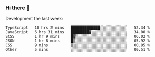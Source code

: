 ### Hi there 👋

Development the last week:
<!--START_SECTION:waka-->

```text
TypeScript   10 hrs 2 mins   █████████████░░░░░░░░░░░░   52.34 %
JavaScript   6 hrs 31 mins   ████████▓░░░░░░░░░░░░░░░░   34.00 %
SCSS         1 hr 9 mins     █▓░░░░░░░░░░░░░░░░░░░░░░░   06.02 %
JSON         1 hr 8 mins     █▒░░░░░░░░░░░░░░░░░░░░░░░   05.92 %
CSS          9 mins          ▒░░░░░░░░░░░░░░░░░░░░░░░░   00.85 %
Other        5 mins          ░░░░░░░░░░░░░░░░░░░░░░░░░   00.51 %
```

<!--END_SECTION:waka-->

<!--
**JASONPANGGO/jasonpanggo** is a ✨ _special_ ✨ repository because its `README.md` (this file) appears on your GitHub profile.

Here are some ideas to get you started:

- 🔭 I’m currently working on ...
- 🌱 I’m currently learning ...
- 👯 I’m looking to collaborate on ...
- 🤔 I’m looking for help with ...
- 💬 Ask me about ...
- 📫 How to reach me: ...
- 😄 Pronouns: ...
- ⚡ Fun fact: ...
-->
